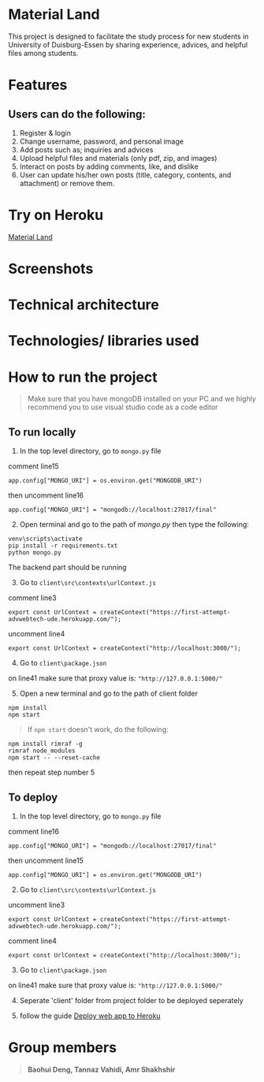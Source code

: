 # Material Land
This project is designed to facilitate the study process for new students in University of Duisburg-Essen by sharing experience, advices, and helpful files among students.

# Features
## Users can do the following:
1. Register & login
2. Change username, password, and personal image
3. Add posts such as; inquiries and advices
4. Upload helpful files and materials (only pdf, zip, and images)
5. Interact on posts by adding comments, like, and dislike
6. User can update his/her own posts (title, category, contents, and attachment) or remove them. 

# Try on Heroku
[Material Land](https://flaskpro-advwebtech.herokuapp.com/)

# Screenshots


# Technical architecture

# Technologies/ libraries used

# How to run the project
> Make sure that you have mongoDB installed on your PC and we highly recommend you to use visual studio code as a code editor

## To run locally
1. In the top level directory, go to `mongo.py` file

comment line15

`app.config["MONGO_URI"] = os.environ.get("MONGODB_URI")`

then uncomment line16

`app.config["MONGO_URI"] = "mongodb://localhost:27017/final"`

2. Open terminal and go to the path of *mongo.py* then type the following:
```
venv\scripts\activate
pip install -r requirements.txt
python mongo.py
```
The backend part should be running

3. Go to `client\src\contexts\urlContext.js`

comment line3

`export const UrlContext = createContext("https://first-attempt-advwebtech-ude.herokuapp.com/");`

uncomment line4

`export const UrlContext = createContext("http://localhost:3000/");`

4. Go to `client\package.json`

on line41 make sure that proxy value is: `"http://127.0.0.1:5000/"`

5. Open a new terminal and go to the path of client folder

```
npm install
npm start
```

> If `npm start` doesn't work, do the following:
```
npm install rimraf -g
rimraf node_modules
npm start -- --reset-cache
```
then repeat step number 5

## To deploy
1. In the top level directory, go to `mongo.py` file

comment line16

`app.config["MONGO_URI"] = "mongodb://localhost:27017/final"`

then uncomment line15

`app.config["MONGO_URI"] = os.environ.get("MONGODB_URI")`

2. Go to `client\src\contexts\urlContext.js`

uncomment line3

`export const UrlContext = createContext("https://first-attempt-advwebtech-ude.herokuapp.com/");`

comment line4

`export const UrlContext = createContext("http://localhost:3000/");`

3. Go to `client\package.json`

on line41 make sure that proxy value is: `"http://127.0.0.1:5000/"`

4. Seperate 'client' folder from project folder to be deployed seperately


5. follow the guide [Deploy web app to Heroku](https://www.youtube.com/playlist?list=PLpSK06odCvYdSyGkWmc-AdqRc3zmiHPCc)

# Group members
> **Baohui Deng, Tannaz Vahidi, Amr Shakhshir**
